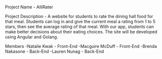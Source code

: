 Project Name - AlliRater

Project Description - A website for students to rate the dining hall food for that meal. Students can log in and give the current meal a rating from 1 to 5 stars, then see the average rating of that meal. With our app, students can make better decisions about their eating choices. The site will be developed using Angular and Golang.

Members
-Natalie Kwak - Front-End
-Macguire McDuff - Front-End
-Brenda Nakasone - Back-End
-Lauren Nunag - Back-End